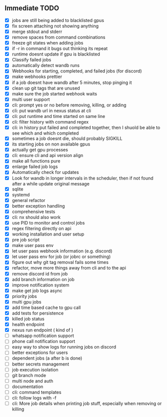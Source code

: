## Immediate TODO

- [x] jobs are still being added to blacklisted gpus
- [x] fix screen attaching not showing anything
- [x] merge stdout and stderr
- [x] remove spaces from command combinations
- [x] freeze git states when adding jobs
- [x] if -r in command it bugs out thinking its repeat
- [x] runtime doesnt update if gpu is blacklisted
- [x] Classify failed jobs
- [x] automatically detect wandb runs
- [x] Webhooks for starting, completed, and failed jobs (for discord)
- [x] make webhooks prettier
- [x] if a job doesnt have wandb after 5 minutes, stop pinging it
- [x] clean up git tags that are unused
- [x] make sure the job started webhook waits
- [x] multi user support
- [x] cli: prompt yes or no before removing, killing, or adding
- [x] cli: put wandb url in nexus status at cli
- [x] cli: put runtime and time started on same line
- [x] cli: filter history with command regex
- [x] cli: in history put failed and completed together, then I shuold be able to see which  and which completed
- [x] sometimes a job doesnt die, should probably SIGKILL
- [x] its starting jobs on non available gpus
- [x] actually get gpu processes
- [x] cli: ensure cli and api version align
- [x] make all functions pure
- [x] enlarge failed job logs
- [x] Automatically check for updates
- [x] Look for wandb in longer intervals in the scheduler, then if not found after a while update original message
- [x] sqlite
- [x] systemd
- [x] general refactor
- [x] better exception handling
- [x] comprehensive tests
- [x] cli: nx should also work
- [x] use PID to monitor and control jobs
- [x] regex filtering directly on api
- [x] working installation and user setup
- [x] pre job script
- [x] make user pass env
- [x] let user pass webhook information (e.g. discord)
- [x] let user pass env for job (or jobrc or something)
- [x] figure out why git tag removal fails some times
- [x] refactor, move more things away from cli and to the api
- [x] remove discord id from job
- [x] add branch information on job
- [x] improve notification system
- [x] make get job logs async
- [x] priority jobs
- [x] multi gpu jobs
- [x] add time based cache to gpu call
- [x] add tests for persistence
- [x] killed job status
- [x] health endpoint
- [x] nexus run endpoint ( kind of )
- [ ] whatsapp notification support
- [ ] phone call notification support
- [ ] easy way to show logs for running jobs on discord
- [ ] better exceptions for users
- [ ] dependent jobs (a after b is done)
- [ ] better secrets management
- [ ] job execution isolation
- [ ] git branch mode
- [ ] multi node and auth
- [ ] documentation
- [ ] cli: command templates
- [ ] cli: follow logs with -f
- [ ] cli: More job details when printing job stuff, especially when removing or killing
